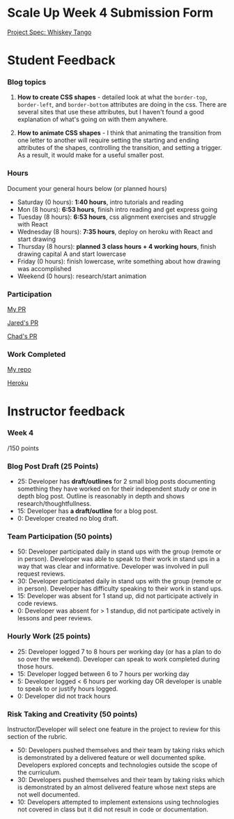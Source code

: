 # Scale Up Week 4 Submission Form

[Project Spec: Whiskey Tango](https://github.com/turingschool/lesson_plans/blob/master/ruby_04-apis_and_scalability/independent_study_project.markdown)

# Student Feedback

### Blog topics

1. **How to create CSS shapes** - detailed look at what the `border-top`, `border-left`, and `border-bottom` attributes are doing in the css. There are several sites that use these attributes, but I haven't found a good explanation of what's going on with them anywhere.

2. **How to animate CSS shapes** - I think that animating the transition from one letter to another will require setting the starting and ending attributes of the shapes, controlling the transition, and setting a trigger. As a result, it would make for a useful smaller post.

### Hours

Document your general hours below (or planned hours)

- Saturday (0 hours): **1:40 hours**, intro tutorials and reading
- Mon (8 hours): **6:53 hours**, finish intro reading and get express going
- Tuesday (8 hours): **6:53 hours**, css alignment exercises and struggle with React
- Wednesday (8 hours): **7:35 hours**, deploy on heroku with React and start drawing
- Thursday (8 hours): **planned 3 class hours + 4 working hours**, finish drawing capital A and start lowercase
- Friday (0 hours): finish lowercase, write something about how drawing was accomplished
- Weekend (0 hours): research/start animation

### Participation

[My PR](https://github.com/theonlyrao/alpha_animate/pull/7)

[Jared's PR](https://github.com/LookingForMe/lookingfor/pull/108)

[Chad's PR](https://github.com/chadellison/texas_holdem/pull/4)

### Work Completed

[My repo](https://github.com/theonlyrao/alpha_animate)

[Heroku](https://alphabet-animation.herokuapp.com/)

# Instructor feedback

### Week 4

/150 points

### Blog Post Draft (25 Points)  

  * 25: Developer has **draft/outlines** for 2 small blog posts documenting something they have worked on for their independent study or one in depth blog post. Outline is reasonably in depth and shows research/thoughtfullness.
  * 15: Developer has **a draft/outline** for a blog post.
  * 0: Developer created no blog draft.

### Team Participation (50 points)

  * 50: Developer participated daily in stand ups with the group (remote or in person). Developer was able to speak to their work in stand ups in a way that was clear and informative. Developer was involved in pull request reviews.
  * 30: Developer participated daily in stand ups with the group (remote or in person). Developer has difficulty speaking to their work in stand ups.
  * 15: Developer was absent for 1 stand up, did not participate actively in code reviews.
  * 0: Developer was absent for > 1 standup, did not participate actively in lessons and peer reviews.

### Hourly Work (25 points)

  * 25: Developer logged 7 to 8 hours per working day (or has a plan to do so over the weekend). Developer can speak to work completed during those hours.
  * 15: Developer logged between 6 to 7 hours per working day
  * 5: Developer logged < 6 hours per working day OR developer is unable to speak to or justify hours logged.
  * 0: Developer did not track hours

### Risk Taking and Creativity (50 points)

Instructor/Developer will select one feature in the project to review for this section of the rubric.

  * 50: Developers pushed themselves and their team by taking risks which is demonstrated by a delivered feature or well documented spike. Developers explored concepts and technologies outside the scope of the curriculum.
  * 30: Developers pushed themselves and their team by taking risks which is demonstrated by an almost delivered feature whose next steps are not well documented.
  * 10: Developers attempted to implement extensions using technologies not covered in class but it did not result in code or documentation.
